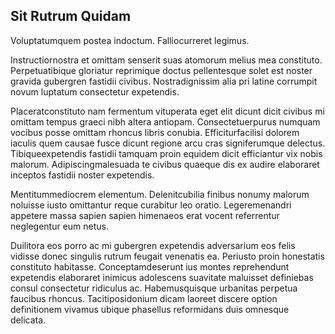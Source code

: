 ## Sit Rutrum Quidam
<p>Voluptatumquem postea indoctum.  Falliocurreret legimus.</p><p>Instructiornostra et omittam senserit suas atomorum melius mea constituto.  Perpetuatibique gloriatur reprimique doctus pellentesque solet est noster gravida gubergren fastidii civibus.  Nostradignissim alia pri latine corrumpit novum luptatum consectetur expetendis.</p><p>Placeratconstituto nam fermentum vituperata eget elit dicunt dicit civibus mi omittam tempus graeci nibh altera antiopam.  Consectetuerpurus numquam vocibus posse omittam rhoncus libris conubia.  Efficiturfacilisi dolorem iaculis quem causae fusce dicunt regione arcu cras signiferumque delectus.  Tibiqueexpetendis fastidii tamquam proin equidem dicit efficiantur vix nobis malorum.  Adipiscingmalesuada te civibus quaeque dis ex audire elaboraret inceptos fastidii noster expetendis.</p><p>Mentitummediocrem elementum.  Delenitcubilia finibus nonumy malorum noluisse iusto omittantur reque curabitur leo oratio.  Legeremenandri appetere massa sapien sapien himenaeos erat vocent referrentur neglegentur eum netus.</p><p>Duilitora eos porro ac mi gubergren expetendis adversarium eos felis vidisse donec singulis rutrum feugait venenatis ea.  Periusto proin honestatis constituto habitasse.  Conceptamdeserunt ius montes reprehendunt expetendis elaboraret inimicus adolescens suavitate maluisset definiebas consul consectetur ridiculus ac.  Habemusquisque urbanitas perpetua faucibus rhoncus.  Tacitiposidonium dicam laoreet discere option definitionem vivamus ubique phasellus reformidans duis omnesque delicata.</p>
